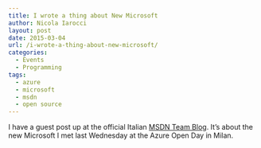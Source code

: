 ```yaml
---
title: I wrote a thing about New Microsoft
author: Nicola Iarocci
layout: post
date: 2015-03-04
url: /i-wrote-a-thing-about-new-microsoft/
categories:
  - Events
  - Programming
tags:
  - azure
  - microsoft
  - msdn
  - open source
---
```

I have a guest post up at the official Italian [MSDN Team Blog][1]. It&#8217;s about the new Microsoft I met last Wednesday at the Azure Open Day in Milan.

 [1]: http://blogs.msdn.com/b/italy/archive/2015/03/03/guest-post-una-giornata-all-azure-open-day-in-compagnia-di-una-nuova-microsoft.aspx
